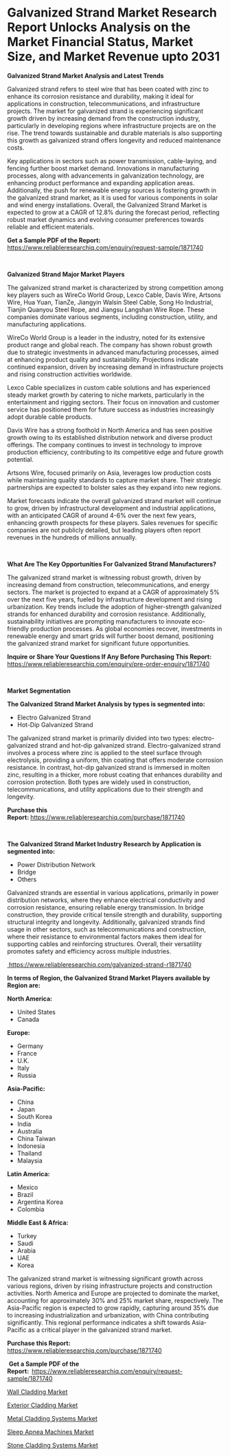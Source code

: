 <p><h1>Galvanized Strand Market Research Report Unlocks Analysis on the Market Financial Status, Market Size, and Market Revenue upto 2031</h1></p><p><strong>Galvanized Strand Market Analysis and Latest Trends</strong></p>
<p><p>Galvanized strand refers to steel wire that has been coated with zinc to enhance its corrosion resistance and durability, making it ideal for applications in construction, telecommunications, and infrastructure projects. The market for galvanized strand is experiencing significant growth driven by increasing demand from the construction industry, particularly in developing regions where infrastructure projects are on the rise. The trend towards sustainable and durable materials is also supporting this growth as galvanized strand offers longevity and reduced maintenance costs.</p><p>Key applications in sectors such as power transmission, cable-laying, and fencing further boost market demand. Innovations in manufacturing processes, along with advancements in galvanization technology, are enhancing product performance and expanding application areas. Additionally, the push for renewable energy sources is fostering growth in the galvanized strand market, as it is used for various components in solar and wind energy installations. Overall, the Galvanized Strand Market is expected to grow at a CAGR of 12.8% during the forecast period, reflecting robust market dynamics and evolving consumer preferences towards reliable and efficient materials.</p></p>
<p><strong>Get a Sample PDF of the Report:&nbsp;</strong> <a href="https://www.reliableresearchiq.com/enquiry/request-sample/1871740?utm_campaign=1117&utm_medium=2&utm_source=Github&utm_content=ia&utm_term=07112024&utm_id=galvanized-strand">https://www.reliableresearchiq.com/enquiry/request-sample/1871740</a></p>
<p>&nbsp;</p>
<p><strong>Galvanized Strand Major Market Players</strong></p>
<p><p>The galvanized strand market is characterized by strong competition among key players such as WireCo World Group, Lexco Cable, Davis Wire, Artsons Wire, Hua Yuan, TianZe, Jiangyin Walsin Steel Cable, Song Ho Industrial, Tianjin Quanyou Steel Rope, and Jiangsu Langshan Wire Rope. These companies dominate various segments, including construction, utility, and manufacturing applications.</p><p>WireCo World Group is a leader in the industry, noted for its extensive product range and global reach. The company has shown robust growth due to strategic investments in advanced manufacturing processes, aimed at enhancing product quality and sustainability. Projections indicate continued expansion, driven by increasing demand in infrastructure projects and rising construction activities worldwide.</p><p>Lexco Cable specializes in custom cable solutions and has experienced steady market growth by catering to niche markets, particularly in the entertainment and rigging sectors. Their focus on innovation and customer service has positioned them for future success as industries increasingly adopt durable cable products.</p><p>Davis Wire has a strong foothold in North America and has seen positive growth owing to its established distribution network and diverse product offerings. The company continues to invest in technology to improve production efficiency, contributing to its competitive edge and future growth potential.</p><p>Artsons Wire, focused primarily on Asia, leverages low production costs while maintaining quality standards to capture market share. Their strategic partnerships are expected to bolster sales as they expand into new regions.</p><p>Market forecasts indicate the overall galvanized strand market will continue to grow, driven by infrastructural development and industrial applications, with an anticipated CAGR of around 4-6% over the next few years, enhancing growth prospects for these players. Sales revenues for specific companies are not publicly detailed, but leading players often report revenues in the hundreds of millions annually.</p></p>
<p>&nbsp;</p>
<p><strong>What Are The Key Opportunities For Galvanized Strand Manufacturers?</strong></p>
<p><p>The galvanized strand market is witnessing robust growth, driven by increasing demand from construction, telecommunications, and energy sectors. The market is projected to expand at a CAGR of approximately 5% over the next five years, fueled by infrastructure development and rising urbanization. Key trends include the adoption of higher-strength galvanized strands for enhanced durability and corrosion resistance. Additionally, sustainability initiatives are prompting manufacturers to innovate eco-friendly production processes. As global economies recover, investments in renewable energy and smart grids will further boost demand, positioning the galvanized strand market for significant future opportunities.</p></p>
<p><strong>Inquire or Share Your Questions If Any Before Purchasing This Report:</strong> <a href="https://www.reliableresearchiq.com/enquiry/pre-order-enquiry/1871740?utm_campaign=1117&utm_medium=2&utm_source=Github&utm_content=ia&utm_term=07112024&utm_id=galvanized-strand">https://www.reliableresearchiq.com/enquiry/pre-order-enquiry/1871740</a></p>
<p>&nbsp;</p>
<p><strong>Market Segmentation</strong></p>
<p><strong>The Galvanized Strand Market Analysis by types is segmented into:</strong></p>
<p><ul><li>Electro Galvanized Strand</li><li>Hot-Dip Galvanized Strand</li></ul></p>
<p><p>The galvanized strand market is primarily divided into two types: electro-galvanized strand and hot-dip galvanized strand. Electro-galvanized strand involves a process where zinc is applied to the steel surface through electrolysis, providing a uniform, thin coating that offers moderate corrosion resistance. In contrast, hot-dip galvanized strand is immersed in molten zinc, resulting in a thicker, more robust coating that enhances durability and corrosion protection. Both types are widely used in construction, telecommunications, and utility applications due to their strength and longevity.</p></p>
<p><strong>Purchase this Report:&nbsp;</strong><a href="https://www.reliableresearchiq.com/purchase/1871740?utm_campaign=1117&utm_medium=2&utm_source=Github&utm_content=ia&utm_term=07112024&utm_id=galvanized-strand">https://www.reliableresearchiq.com/purchase/1871740</a></p>
<p>&nbsp;</p>
<p><strong>The Galvanized Strand Market Industry Research by Application is segmented into:</strong></p>
<p><ul><li>Power Distribution Network</li><li>Bridge</li><li>Others</li></ul></p>
<p><p>Galvanized strands are essential in various applications, primarily in power distribution networks, where they enhance electrical conductivity and corrosion resistance, ensuring reliable energy transmission. In bridge construction, they provide critical tensile strength and durability, supporting structural integrity and longevity. Additionally, galvanized strands find usage in other sectors, such as telecommunications and construction, where their resistance to environmental factors makes them ideal for supporting cables and reinforcing structures. Overall, their versatility promotes safety and efficiency across multiple industries.</p></p>
<p><a href="https://www.reliableresearchiq.com/galvanized-strand-r1871740?utm_campaign=1117&utm_medium=2&utm_source=Github&utm_content=ia&utm_term=07112024&utm_id=galvanized-strand">&nbsp;https://www.reliableresearchiq.com/galvanized-strand-r1871740</a></p>
<p><strong>In terms of Region, the Galvanized Strand Market Players available by Region are:</strong></p>
<p>
    <p> <strong> North America: </strong>
        <ul>
            <li>United States</li>
            <li>Canada</li>
        </ul>
        </p> 
    <p> <strong> Europe: </strong>
        <ul>
            <li>Germany</li>
            <li>France</li>
            <li>U.K.</li>
            <li>Italy</li>
            <li>Russia</li>
        </ul>
        </p> 
    <p> <strong> Asia-Pacific: </strong>
        <ul>
            <li>China</li>
            <li>Japan</li>
            <li>South Korea</li>
            <li>India</li>
            <li>Australia</li>
            <li>China Taiwan</li>
            <li>Indonesia</li>
            <li>Thailand</li>
            <li>Malaysia</li>
        </ul>
        </p> 
    <p> <strong> Latin America: </strong>
        <ul>
            <li>Mexico</li>
            <li>Brazil</li>
            <li>Argentina Korea</li>
            <li>Colombia</li>
        </ul>
        </p> 
    <p> <strong> Middle East & Africa: </strong>
        <ul>
            <li>Turkey</li>
            <li>Saudi</li>
            <li>Arabia</li>
            <li>UAE</li>
            <li>Korea</li>
        </ul>
    </p>
    </p>
<p><p>The galvanized strand market is witnessing significant growth across various regions, driven by rising infrastructure projects and construction activities. North America and Europe are projected to dominate the market, accounting for approximately 30% and 25% market share, respectively. The Asia-Pacific region is expected to grow rapidly, capturing around 35% due to increasing industrialization and urbanization, with China contributing significantly. This regional performance indicates a shift towards Asia-Pacific as a critical player in the galvanized strand market.</p></p>
<p><strong>Purchase this Report: </strong><a href="https://www.reliableresearchiq.com/purchase/1871740?utm_campaign=1117&utm_medium=2&utm_source=Github&utm_content=ia&utm_term=07112024&utm_id=galvanized-strand">https://www.reliableresearchiq.com/purchase/1871740</a></p>
<p>&nbsp;<strong>Get a Sample PDF of the Report:&nbsp;&nbsp;</strong><a href="https://www.reliableresearchiq.com/enquiry/request-sample/1871740?utm_campaign=1117&utm_medium=2&utm_source=Github&utm_content=ia&utm_term=07112024&utm_id=galvanized-strand">https://www.reliableresearchiq.com/enquiry/request-sample/1871740</a></p>
<p><strong></strong></p>
<p><p><a href="https://github.com/rieuydbalon3b/Market-Research-Report-List-1/blob/main/wall-cladding-market.md?utm_campaign=1117&utm_medium=2&utm_source=Github&utm_content=ia&utm_term=07112024&utm_id=galvanized-strand">Wall Cladding Market</a></p><p><a href="https://github.com/cairotmbrowne3cq/Market-Research-Report-List-1/blob/main/exterior-cladding-market.md?utm_campaign=1117&utm_medium=2&utm_source=Github&utm_content=ia&utm_term=07112024&utm_id=galvanized-strand">Exterior Cladding Market</a></p><p><a href="https://github.com/siennagx1ahafter/Market-Research-Report-List-1/blob/main/metal-cladding-systems-market.md?utm_campaign=1117&utm_medium=2&utm_source=Github&utm_content=ia&utm_term=07112024&utm_id=galvanized-strand">Metal Cladding Systems Market</a></p><p><a href="https://issuu.com/reportprime-2/docs/sleep-apnea-machines-market-size-20_37d17a9e670d80?utm_campaign=1117&utm_medium=2&utm_source=Github&utm_content=ia&utm_term=07112024&utm_id=galvanized-strand">Sleep Apnea Machines Market</a></p><p><a href="https://github.com/b9uxfeyen/Market-Research-Report-List-1/blob/main/stone-cladding-systems-market.md?utm_campaign=1117&utm_medium=2&utm_source=Github&utm_content=ia&utm_term=07112024&utm_id=galvanized-strand">Stone Cladding Systems Market</a></p></p>